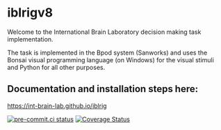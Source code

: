 # iblrigv8

Welcome to the International Brain Laboratory decision making task implementation.

The task is implemented in the Bpod system (Sanworks) and uses the Bonsai visual programming language (on Windows) for the visual stimuli and Python for all other purposes.


## Documentation and installation steps here:
https://int-brain-lab.github.io/iblrig

[![pre-commit.ci status](https://results.pre-commit.ci/badge/github/int-brain-lab/iblrig/iblrigv8.svg)](https://results.pre-commit.ci/latest/github/int-brain-lab/iblrig/iblrigv8)
[![Coverage Status](https://coveralls.io/repos/github/int-brain-lab/iblrig/badge.svg?branch=iblrigv8)](https://coveralls.io/github/int-brain-lab/iblrig?branch=iblrigv8)
